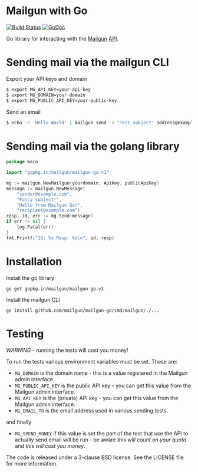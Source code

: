 Mailgun with Go
===============

[![Build Status](https://img.shields.io/travis/mailgun/mailgun-go/master.svg)](https://travis-ci.org/mailgun/mailgun-go)
[![GoDoc](https://godoc.org/gopkg.in/mailgun/mailgun-go.v1?status.svg)](https://godoc.org/gopkg.in/mailgun/mailgun-go.v1)


Go library for interacting with the [Mailgun](https://mailgun.com/) [API](https://documentation.mailgun.com/api_reference.html).

# Sending mail via the mailgun CLI
Export your API keys and domain
```bash
$ export MG_API_KEY=your-api-key
$ export MG_DOMAIN=your-domain
$ export MG_PUBLIC_API_KEY=your-public-key
```
Send an email
```bash
$ echo -n 'Hello World' | mailgun send -s "Test subject" address@example.com
```

# Sending mail via the golang library
```go
package main

import "gopkg.in/mailgun/mailgun-go.v1"

mg := mailgun.NewMailgun(yourdomain, ApiKey, publicApiKey)
message := mailgun.NewMessage(
    "sender@example.com",
    "Fancy subject!",
    "Hello from Mailgun Go!",
    "recipient@example.com")
resp, id, err := mg.Send(message)
if err != nil {
    log.Fatal(err)
}
fmt.Printf("ID: %s Resp: %s\n", id, resp)
```

# Installation
Install the go library
```
go get gopkg.in/mailgun/mailgun-go.v1
```

Install the mailgun CLI
```
go install github.com/mailgun/mailgun-go/cmd/mailgun/./...
```

# Testing

*WARNING* - running the tests will cost you money!

To run the tests various environment variables must be set. These are:

* `MG_DOMAIN` is the domain name - this is a value registered in the Mailgun admin interface.
* `MG_PUBLIC_API_KEY` is the public API key - you can get this value from the Mailgun admin interface.
* `MG_API_KEY` is the (private) API key - you can get this value from the Mailgun admin interface.
* `MG_EMAIL_TO` is the email address used in various sending tests.

and finally

* `MG_SPEND_MONEY` if this value is set the part of the test that use the API to actually send email
will be run - be aware *this will count on your quota* and *this _will_ cost you money*.

The code is released under a 3-clause BSD license. See the LICENSE file for more information.
